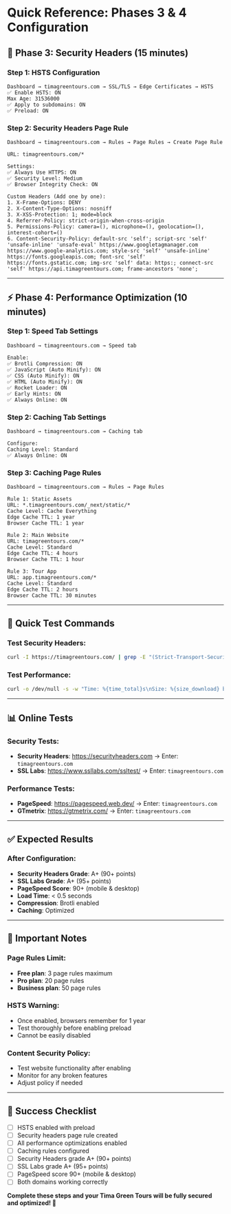 # Quick Reference: Phases 3 & 4 Configuration

## 🔐 **Phase 3: Security Headers (15 minutes)**

### **Step 1: HSTS Configuration**
```
Dashboard → timagreentours.com → SSL/TLS → Edge Certificates → HSTS
✅ Enable HSTS: ON
Max Age: 31536000
✅ Apply to subdomains: ON
✅ Preload: ON
```

### **Step 2: Security Headers Page Rule**
```
Dashboard → timagreentours.com → Rules → Page Rules → Create Page Rule

URL: timagreentours.com/*

Settings:
✅ Always Use HTTPS: ON
✅ Security Level: Medium
✅ Browser Integrity Check: ON

Custom Headers (Add one by one):
1. X-Frame-Options: DENY
2. X-Content-Type-Options: nosniff
3. X-XSS-Protection: 1; mode=block
4. Referrer-Policy: strict-origin-when-cross-origin
5. Permissions-Policy: camera=(), microphone=(), geolocation=(), interest-cohort=()
6. Content-Security-Policy: default-src 'self'; script-src 'self' 'unsafe-inline' 'unsafe-eval' https://www.googletagmanager.com https://www.google-analytics.com; style-src 'self' 'unsafe-inline' https://fonts.googleapis.com; font-src 'self' https://fonts.gstatic.com; img-src 'self' data: https:; connect-src 'self' https://api.timagreentours.com; frame-ancestors 'none';
```

---

## ⚡ **Phase 4: Performance Optimization (10 minutes)**

### **Step 1: Speed Tab Settings**
```
Dashboard → timagreentours.com → Speed tab

Enable:
✅ Brotli Compression: ON
✅ JavaScript (Auto Minify): ON
✅ CSS (Auto Minify): ON
✅ HTML (Auto Minify): ON
✅ Rocket Loader: ON
✅ Early Hints: ON
✅ Always Online: ON
```

### **Step 2: Caching Tab Settings**
```
Dashboard → timagreentours.com → Caching tab

Configure:
Caching Level: Standard
✅ Always Online: ON
```

### **Step 3: Caching Page Rules**
```
Dashboard → timagreentours.com → Rules → Page Rules

Rule 1: Static Assets
URL: *.timagreentours.com/_next/static/*
Cache Level: Cache Everything
Edge Cache TTL: 1 year
Browser Cache TTL: 1 year

Rule 2: Main Website
URL: timagreentours.com/*
Cache Level: Standard
Edge Cache TTL: 4 hours
Browser Cache TTL: 1 hour

Rule 3: Tour App
URL: app.timagreentours.com/*
Cache Level: Standard
Edge Cache TTL: 2 hours
Browser Cache TTL: 30 minutes
```

---

## 🧪 **Quick Test Commands**

### **Test Security Headers:**
```bash
curl -I https://timagreentours.com/ | grep -E "(Strict-Transport-Security|X-Frame-Options|X-Content-Type-Options|X-XSS-Protection)"
```

### **Test Performance:**
```bash
curl -o /dev/null -s -w "Time: %{time_total}s\nSize: %{size_download} bytes\n" https://timagreentours.com/
```

---

## 📊 **Online Tests**

### **Security Tests:**
- **Security Headers**: https://securityheaders.com → Enter: `timagreentours.com`
- **SSL Labs**: https://www.ssllabs.com/ssltest/ → Enter: `timagreentours.com`

### **Performance Tests:**
- **PageSpeed**: https://pagespeed.web.dev/ → Enter: `timagreentours.com`
- **GTmetrix**: https://gtmetrix.com/ → Enter: `timagreentours.com`

---

## ✅ **Expected Results**

### **After Configuration:**
- **Security Headers Grade**: A+ (90+ points)
- **SSL Labs Grade**: A+ (95+ points)
- **PageSpeed Score**: 90+ (mobile & desktop)
- **Load Time**: < 0.5 seconds
- **Compression**: Brotli enabled
- **Caching**: Optimized

---

## 🚨 **Important Notes**

### **Page Rules Limit:**
- **Free plan**: 3 page rules maximum
- **Pro plan**: 20 page rules
- **Business plan**: 50 page rules

### **HSTS Warning:**
- Once enabled, browsers remember for 1 year
- Test thoroughly before enabling preload
- Cannot be easily disabled

### **Content Security Policy:**
- Test website functionality after enabling
- Monitor for any broken features
- Adjust policy if needed

---

## 🎯 **Success Checklist**

- [ ] HSTS enabled with preload
- [ ] Security headers page rule created
- [ ] All performance optimizations enabled
- [ ] Caching rules configured
- [ ] Security Headers grade A+ (90+ points)
- [ ] SSL Labs grade A+ (95+ points)
- [ ] PageSpeed score 90+ (mobile & desktop)
- [ ] Both domains working correctly

**Complete these steps and your Tima Green Tours will be fully secured and optimized! 🚀**
